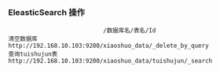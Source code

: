 ### EleasticSearch 操作
```cgo
                           /数据库名/表名/Id
清空数据库
http://192.168.10.103:9200/xiaoshuo_data/_delete_by_query
查询tuishujun表
http://192.168.10.103:9200/xiaoshuo_data/tuishujun/_search
```
